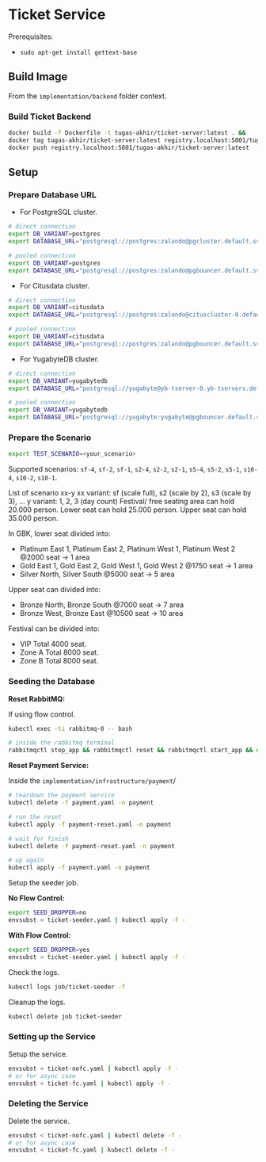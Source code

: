 # Ticket Service

Prerequisites:

- `sudo apt-get install gettext-base`

## Build Image

From the `implementation/backend` folder context.

### Build Ticket Backend

```bash
docker build -f Dockerfile -t tugas-akhir/ticket-server:latest . &&
docker tag tugas-akhir/ticket-server:latest registry.localhost:5001/tugas-akhir/ticket-server:latest &&
docker push registry.localhost:5001/tugas-akhir/ticket-server:latest
```

## Setup

### Prepare Database URL

- For PostgreSQL cluster.

```bash
# direct connection
export DB_VARIANT=postgres
export DATABASE_URL="postgresql://postgres:zalando@pgcluster.default.svc.cluster.local,pgcluster-repl.default.svc.cluster.local:5432/postgres?target_session_attrs=read-write&sslmode=verify-ca&sslrootcert=/etc/ssl/pg-ca.pem&sslcert=/etc/ssl/pg-client-cert.crt&sslkey=/etc/ssl/private/pg-client-key.key&pool_max_conns=40&pool_min_conns=1"

# pooled connection
export DB_VARIANT=postgres
export DATABASE_URL="postgresql://postgres:zalando@pgbouncer.default.svc.cluster.local,pgpool-pgbouncer.default.svc.cluster.local:5432/postgres?target_session_attrs=read-write&pool_max_conns=2500&pool_min_conns=1"
```

- For Citusdata cluster.

```bash
# direct connection
export DB_VARIANT=citusdata
export DATABASE_URL="postgresql://postgres:zalando@cituscluster-0.default.svc.cluster.local:5432/citus?sslmode=verify-ca&sslrootcert=/etc/ssl/pg-ca.pem&sslcert=/etc/ssl/pg-client-cert.crt&sslkey=/etc/ssl/private/pg-client-key.key&pool_max_conns=40&pool_min_conns=1"

# pooled connection
export DB_VARIANT=citusdata
export DATABASE_URL="postgresql://postgres:zalando@pgbouncer.default.svc.cluster.local:5432/citus?pool_max_conns=300&pool_min_conns=1"
```

- For YugabyteDB cluster.

```bash
# direct connection
export DB_VARIANT=yugabytedb
export DATABASE_URL="postgresql://yugabyte@yb-tserver-0.yb-tservers.default.svc.cluster.local:5433,yb-tserver-1.yb-tservers.default.svc.cluster.local:5433/yugabyte&pool_max_conns=40&pool_min_conns=1"

# pooled connection
export DB_VARIANT=yugabytedb
export DATABASE_URL="postgresql://yugabyte:yugabyte@pgbouncer.default.svc.cluster.local:5433/yugabyte&pool_max_conns=2500&pool_min_conns=1"
```

### Prepare the Scenario

```bash
export TEST_SCENARIO=<your_scenario>
```

Supported scenarios: `sf-4`, `sf-2`, `sf-1`, `s2-4`, `s2-2`, `s2-1`, `s5-4`, `s5-2`, `s5-1`, `s10-4`, `s10-2`, `s10-1`.

List of scenario
xx-y
xx variant: sf (scale full), s2 (scale by 2), s3 (scale by 3), ...
y variant: 1, 2, 3 (day count)
Festival/ free seating area can hold 20.000 person.
Lower seat can hold 25.000 person.
Upper seat can hold 35.000 person.

In GBK, lower seat divided into:

- Platinum East 1, Platinum East 2, Platinum West 1, Platinum West 2 @2000 seat -> 1 area
- Gold East 1, Gold East 2, Gold West 1, Gold West 2 @1750 seat -> 1 area
- Silver North, Silver South @5000 seat -> 5 area
  
Upper seat can divided into:

- Bronze North, Bronze South @7000 seat -> 7 area
- Bronze West, Bronze East @10500 seat -> 10 area

Festival can be divided into:

- VIP Total 4000 seat.
- Zone A Total 8000 seat.
- Zone B Total 8000 seat.

### Seeding the Database

**Reset RabbitMQ:**

If using flow control.

```bash
kubectl exec -ti rabbitmq-0 -- bash

# inside the rabbitmq terminal
rabbitmqctl stop_app && rabbitmqctl reset && rabbitmqctl start_app && exit
```

**Reset Payment Service:**

Inside the `implementation/infrastructure/payment`/

```bash
# teardown the payment service
kubectl delete -f payment.yaml -n payment

# run the reset
kubectl apply -f payment-reset.yaml -n payment

# wait for finish
kubectl delete -f payment-reset.yaml -n payment

# up again
kubectl apply -f payment.yaml -n payment
```

Setup the seeder job.

**No Flow Control:**

```bash
export SEED_DROPPER=no
envsubst < ticket-seeder.yaml | kubectl apply -f -
```

**With Flow Control:**

```bash
export SEED_DROPPER=yes
envsubst < ticket-seeder.yaml | kubectl apply -f -
```

Check the logs.

```bash
kubectl logs job/ticket-seeder -f
```

Cleanup the logs.

```bash
kubectl delete job ticket-seeder
```

### Setting up the Service

Setup the service.

```bash
envsubst < ticket-nofc.yaml | kubectl apply -f -
# or for async case
envsubst < ticket-fc.yaml | kubectl apply -f -
```

### Deleting the Service

Delete the service.

```bash
envsubst < ticket-nofc.yaml | kubectl delete -f -
# or for async case
envsubst < ticket-fc.yaml | kubectl delete -f -
```
